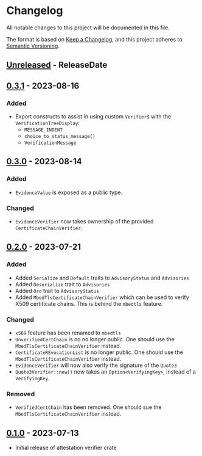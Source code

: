 # Changelog

All notable changes to this project will be documented in this file.

The format is based on [Keep a Changelog](https://keepachangelog.com/en/1.0.0/),
and this project adheres to [Semantic Versioning](https://semver.org/spec/v2.0.0.html).

<!-- next-header -->
## [Unreleased] - ReleaseDate

## [0.3.1] - 2023-08-16

### Added

- Export constructs to assist in using custom `Verifier`s with
  the `VerificationTreeDisplay`:
  - `MESSAGE_INDENT`
  - `choice_to_status_message()`
  - `VerificationMessage`

## [0.3.0] - 2023-08-14

### Added

- `EvidenceValue` is exposed as a public type.

### Changed

- `EvidenceVerifier` now takes ownership of the provided `CertificateChainVerifier`.

## [0.2.0] - 2023-07-21

### Added

- Added `Serialize` and `Default` traits to `AdvisoryStatus` and `Advisories`
- Added `Deserialize` trait to `Advisories`
- Added `Ord` trait to `AdvisoryStatus`
- Added `MbedTlsCertificateChainVerifier` which can be used to verify X509 certificate chains. This is behind the `mbedtls` feature.

### Changed

- `x509` feature has been renamed to `mbedtls`
- `UnverifiedCertChain` is no no longer public. One should use the `MbedTlsCertificateChainVerifier` instead.
- `CertificateREvocationList` is no longer public. One should use the `MbedTlsCertificateChainVerifier` instead.
- `EvidenceVerifier` will now also verify the signature of the `Quote3`
- `Quote3Verifier::new()` now takes an `Option<VerifyingKey>`, instead of a `VerifyingKey`.

### Removed

- `VerifiedCertChain` has been removed. One should sue the `MbedTlsCertificateChainVerifier` instead.

## [0.1.0] - 2023-07-13

- Initial release of attestation verifier crate

<!-- next-url -->
[Unreleased]: https://github.com/mobilecoinfoundation/attestation/compare/v0.3.1...HEAD
[0.3.1]: https://github.com/mobilecoinfoundation/attestation/compare/v0.3.0...v0.3.1
[0.3.0]: https://github.com/mobilecoinfoundation/attestation/compare/v0.2.0...v0.3.0
[0.2.0]: https://github.com/mobilecoinfoundation/attestation/compare/v0.1.0...v0.2.0
[0.1.0]: https://github.com/mobilecoinfoundation/sgx/compare/v0.1.0

